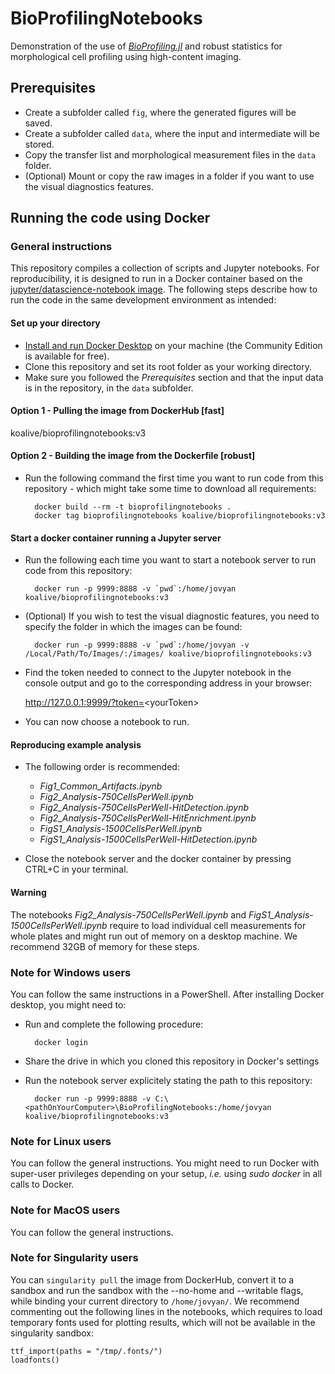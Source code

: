 # BioProfilingNotebooks

Demonstration of the use of [_BioProfiling.jl_](https://github.com/menchelab/BioProfiling.jl) and robust statistics for morphological cell profiling using high-content imaging.  

## Prerequisites 

* Create a subfolder called `fig`, where the generated figures will be saved.
* Create a subfolder called `data`, where the input and intermediate will be stored.
* Copy the transfer list and morphological measurement files in the `data` folder.
* (Optional) Mount or copy the raw images in a folder if you want to use the visual diagnostics features.

## Running the code using Docker

### General instructions

This repository compiles a collection of scripts and Jupyter notebooks. For reproducibility, it is designed to run in a Docker container based on the [jupyter/datascience-notebook image](https://hub.docker.com/r/jupyter/datascience-notebook). The following steps describe how to run the code in the same development environment as intended:

#### Set up your directory
* [Install and run Docker Desktop](https://www.docker.com/get-started) on your machine (the Community Edition is available for free).
* Clone this repository and set its root folder as your working directory.
* Make sure you followed the _Prerequisites_ section and that the input data is in the repository, in the `data` subfolder.

#### Option 1 - Pulling the image from DockerHub [fast]
koalive/bioprofilingnotebooks:v3

#### Option 2 - Building the image from the Dockerfile [robust]
* Run the following command the first time you want to run code from this repository - which might take some time to download all requirements:

		docker build --rm -t bioprofilingnotebooks .
		docker tag bioprofilingnotebooks koalive/bioprofilingnotebooks:v3

#### Start a docker container running a Jupyter server	
* Run the following each time you want to start a notebook server to run code from this repository:

		docker run -p 9999:8888 -v `pwd`:/home/jovyan koalive/bioprofilingnotebooks:v3

* (Optional) If you wish to test the visual diagnostic features, you need to specify the folder in which the images can be found:

		docker run -p 9999:8888 -v `pwd`:/home/jovyan -v /Local/Path/To/Images/:/images/ koalive/bioprofilingnotebooks:v3

* Find the token needed to connect to the Jupyter notebook in the console output and go to the corresponding address in your browser:

	http://127.0.0.1:9999/?token=<yourToken&gt;

* You can now choose a notebook to run.

#### Reproducing example analysis

* The following order is recommended:
	* *Fig1_Common_Artifacts.ipynb*
	* *Fig2_Analysis-750CellsPerWell.ipynb*
	* *Fig2_Analysis-750CellsPerWell-HitDetection.ipynb*
	* *Fig2_Analysis-750CellsPerWell-HitEnrichment.ipynb*
	* *FigS1_Analysis-1500CellsPerWell.ipynb*
	* *FigS1_Analysis-1500CellsPerWell-HitDetection.ipynb*

* Close the notebook server and the docker container by pressing CTRL+C in your terminal.

#### Warning

The notebooks *Fig2_Analysis-750CellsPerWell.ipynb* and *FigS1_Analysis-1500CellsPerWell.ipynb* require to load individual cell measurements for whole plates and might run out of memory on a desktop machine. We recommend 32GB of memory for these steps.

### Note for Windows users

You can follow the same instructions in a PowerShell. After installing Docker desktop, you might need to:

* Run and complete the following procedure:
		
		docker login

* Share the drive in which you cloned this repository in Docker's settings
* Run the notebook server explicitely stating the path to this repository:

		docker run -p 9999:8888 -v C:\<pathOnYourComputer>\BioProfilingNotebooks:/home/jovyan koalive/bioprofilingnotebooks:v3
		
### Note for Linux users

You can follow the general instructions. You might need to run Docker with super-user privileges depending on your setup, *i.e.* using *sudo docker* in all calls to Docker.

### Note for MacOS users

You can follow the general instructions.

### Note for Singularity users

You can `singularity pull` the image from DockerHub, convert it to a sandbox and run the sandbox with the --no-home and --writable flags, while binding your current directory to `/home/jovyan/`. We recommend commenting out the following lines in the notebooks, which requires to load temporary fonts used for plotting results, which will not be available in the singularity sandbox:
```
ttf_import(paths = "/tmp/.fonts/")
loadfonts()
```
